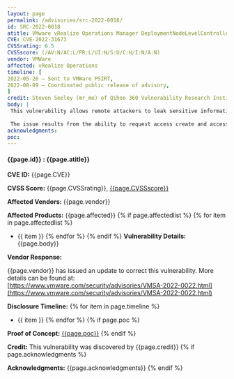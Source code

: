 ```yaml
---
layout: page
permalink: /advisories/src-2022-0018/
id: SRC-2022-0018
atitle: VMware vRealize Operations Manager DeploymentNodeLevelController Information Disclosure Vulnerability
CVE: CVE-2022-31673
CVSSrating: 6.5
CVSSscore: (/AV:N/AC:L/PR:L/UI:N/S:U/C:H/I:N/A:N)
vendor: VMWare
affected: vRealize Operations
timeline: [
2022-05-26 – Sent to VMWare PSIRT,
2022-08-09 – Coordinated public release of advisory,
]
credit: Steven Seeley (mr_me) of Qihoo 360 Vulnerability Research Institute
body: |
 This vulnerability allows remote attackers to leak sensitive information in VMware vRealize Operations. Authentication is required to exploit this vulnerability however the existing authentication mechanism can be bypassed.
 
 The issue results from the ability to request access create and access heap dumps. An attacker can leverage this vulnerability to escalate access and achieve remote code execution as the root user.
acknowledgments:
poc:
---
```


#### **{{page.id}} : {{page.atitle}}**

**CVE ID:**
{{page.CVE}}

**CVSS Score:**
{{page.CVSSrating}}, [{{page.CVSSscore}}](https://nvd.nist.gov/vuln-metrics/cvss/v3-calculator?vector={{page.CVSSscore}})

**Affected Vendors:**
{{page.vendor}}

**Affected Products:**
{{page.affected}}
{% if page.affectedlist %}
{% for item in page.affectedlist %}
  - {{ item }}
{% endfor %}
{% endif %}
**Vulnerability Details:**
{{page.body}}

**Vendor Response:**

{{page.vendor}} has issued an update to correct this vulnerability. More details can be found at: [https://www.vmware.com/security/advisories/VMSA-2022-0022.html](https://www.vmware.com/security/advisories/VMSA-2022-0022.html)

**Disclosure Timeline:**
{% for item in page.timeline %}
  - {{ item }}
{% endfor %}
{% if page.poc %}

**Proof of Concept:**
[{{page.poc}}]({{page.poc}})
{% endif %}

**Credit:**
This vulnerability was discovered by {{page.credit}}
{% if page.acknowledgments %}

**Acknowledgments:**
{{page.acknowledgments}}
{% endif %}
